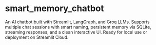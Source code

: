 # smart_memory_chatbot
An AI chatbot built with Streamlit, LangGraph, and Groq LLMs. Supports multiple chat sessions with smart naming, persistent memory via SQLite, streaming responses, and a clean interactive UI. Ready for local use or deployment on Streamlit Cloud.
